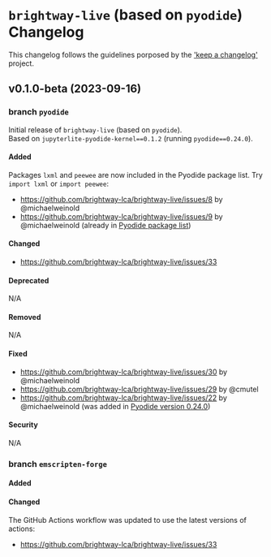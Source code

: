 # `brightway-live` (based on `pyodide`) Changelog

This changelog follows the guidelines porposed by the ['keep a changelog'](https://keepachangelog.com/en/1.1.0/) project.

## v0.1.0-beta (2023-09-16)

### branch `pyodide`

Initial release of `brightway-live` (based on `pyodide`). \
Based on `jupyterlite-pyodide-kernel==0.1.2` (running `pyodide==0.24.0`).

#### Added

Packages `lxml` and `peewee` are now included in the Pyodide package list. Try `import lxml` or `import peewee`:

 -  https://github.com/brightway-lca/brightway-live/issues/8 by @michaelweinold
 -  https://github.com/brightway-lca/brightway-live/issues/9 by @michaelweinold (already in [Pyodide package list](https://pyodide.org/en/stable/usage/packages-in-pyodide.html))

#### Changed

 - https://github.com/brightway-lca/brightway-live/issues/33

#### Deprecated

N/A

#### Removed

N/A

#### Fixed

- https://github.com/brightway-lca/brightway-live/issues/30 by @michaelweinold
- https://github.com/brightway-lca/brightway-live/issues/29 by @cmutel
- https://github.com/brightway-lca/brightway-live/issues/22 by @michaelweinold (was added in [Pyodide version 0.24.0](https://github.com/pyodide/pyodide/releases))

#### Security

N/A

### branch `emscripten-forge`

#### Added

#### Changed

The GitHub Actions workflow was updated to use the latest versions of actions:

 - https://github.com/brightway-lca/brightway-live/issues/33